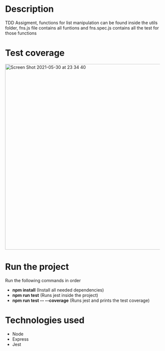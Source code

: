 # Description
TDD Assigment, functions for list manipulation can be found inside the utils folder, fns.js file contains all funtions and fns.spec.js contains all the test for   those functions

# Test coverage
<img width="604" alt="Screen Shot 2021-05-30 at 23 34 40" src="https://user-images.githubusercontent.com/21973010/120140411-1e2b1480-c1a0-11eb-8aa8-b32d033302d3.png">

# Run the project 

Run the following commands in order
- **npm install** (Install all needed dependencies)
- **npm run test** (Runs jest inside the project)
- **npm run test -- --coverage** (Runs jest and prints the test coverage)

# Technologies used

- Node 
- Express
- Jest

